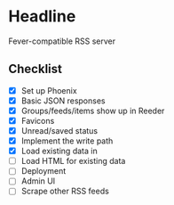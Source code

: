 # Headline

Fever-compatible RSS server

## Checklist

- [x] Set up Phoenix
- [x] Basic JSON responses
- [x] Groups/feeds/items show up in Reeder
- [x] Favicons
- [x] Unread/saved status
- [x] Implement the write path
- [x] Load existing data in
- [ ] Load HTML for existing data
- [ ] Deployment
- [ ] Admin UI
- [ ] Scrape other RSS feeds